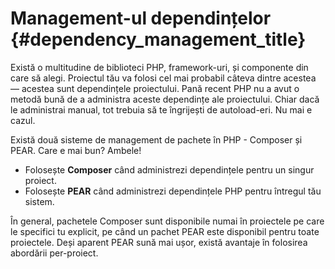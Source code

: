 # Management-ul dependințelor {#dependency_management_title}

Există o multitudine de biblioteci PHP, framework-uri, și componente din care să alegi. Proiectul tău va folosi cel mai
probabil câteva dintre acestea — acestea sunt dependințele proiectului. Pană recent PHP nu a avut o metodă bună de
a administra aceste dependințe ale proiectului. Chiar dacă le administrai manual, tot trebuia să te îngrijești de
autoload-eri. Nu mai e cazul.

Există două sisteme de management de pachete în PHP - Composer și PEAR. Care e mai bun? Ambele!

 * Folosește **Composer** când administrezi dependințele pentru un singur proiect.
 * Folosește **PEAR** când administrezi dependințele PHP pentru întregul tău sistem.

În general, pachetele Composer sunt disponibile numai în proiectele pe care le specifici tu explicit, pe când un pachet
PEAR este disponibil pentru toate proiectele. Deși aparent PEAR sună mai ușor, există avantaje în folosirea abordării
per-proiect.
